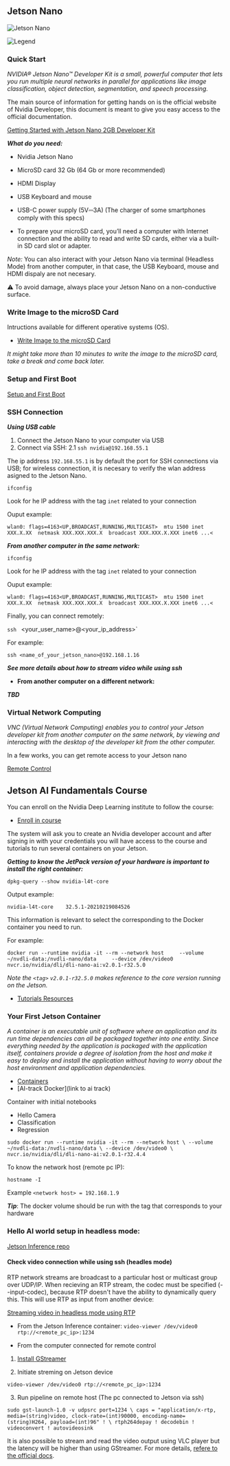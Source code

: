 ## Jetson Nano

![Jetson Nano](./assets/jetson.png "Jetson Nano")

![Legend](./assets/legend.png "Jetson Nano ports")


### Quick Start

_NVIDIA® Jetson Nano™ Developer Kit is a small, powerful computer that lets you run multiple neural networks in parallel for applications like image classification, object detection, segmentation, and speech processing._

The main source of information for getting hands on is the official website of Nvidia Developer, this document is meant to give you easy access to the official documentation.

[Getting Started with Jetson Nano 2GB Developer Kit
](https://developer.nvidia.com/embedded/learn/get-started-jetson-nano-2gb-devkit)

***What do you need:***

- Nvidia Jetson Nano
- MicroSD card 32 Gb (64 Gb or more recommended)
- HDMI Display
- USB Keyboard and mouse
- USB-C power supply (5V⎓3A) (The charger of some smartphones comply with this specs)

- To prepare your microSD card, you’ll need a computer with Internet connection and the ability to read and write SD cards, either via a built-in SD card slot or adapter.

*Note:* You can also interact with your Jetson Nano via terminal (Headless Mode) from another computer, in that case, the USB Keyboard, mouse and HDMI dispaly are not necesary.

⚠️ To avoid damage, always place your Jetson Nano on a non-conductive surface.

### Write Image to the microSD Card

Intructions available for different operative systems (OS). 

- [Write Image to the microSD Card](https://developer.nvidia.com/embedded/learn/get-started-jetson-nano-2gb-devkit#prepare)

_It might take more than 10 minutes to write the image to the microSD card, take a break and come back later._

### Setup and First Boot

[Setup and First Boot](https://developer.nvidia.com/embedded/learn/get-started-jetson-nano-2gb-devkit#setup)

### SSH Connection

***Using USB cable***

1. Connect the Jetson Nano to your computer via USB
2. Connect via SSH:
2.1 `ssh nvidia@192.168.55.1`

The ip address `192.168.55.1` is by default the port for SSH connections via USB; for wireless connection, it is necesary to verify the wlan address asigned to the Jetson Nano.

`ifconfig`

Look for he IP address with the tag `inet` related to your connection

Ouput example:

`wlan0: flags=4163<UP,BROADCAST,RUNNING,MULTICAST>  mtu 1500
        inet XXX.X.XX  netmask XXX.XXX.XXX.X  broadcast XXX.XXX.X.XXX
        inet6 ...<`

***From another computer in the same network:***

`ifconfig`

Look for he IP address with the tag `inet` related to your connection

Ouput example:

`wlan0: flags=4163<UP,BROADCAST,RUNNING,MULTICAST>  mtu 1500
        inet XXX.X.XX  netmask XXX.XXX.XXX.X  broadcast XXX.XXX.X.XXX
        inet6 ...<`

Finally, you can connect remotely:

`ssh ` <your_user_name>@<your_ip_address>`

For example:

`ssh <name_of_your_jetson_nano>@192.168.1.16`

***See more details about how to stream video while using ssh***

- **From another computer on a different network:**

***TBD***


### Virtual Network Computing

_VNC (Virtual Network Computing) enables you to control your Jetson developer kit from another computer on the same network, by viewing and interacting with the desktop of the developer kit from the other computer._

In a few works, you can get remote access to your Jetson nano

[Remote Control](https://developer.nvidia.com/embedded/learn/tutorials/vnc-setup)

## Jetson AI Fundamentals Course

You can enroll on the Nvidia Deep Learning institute to follow the course:

- [Enroll in course](https://courses.nvidia.com/courses/course-v1:DLI+S-RX-02+V2/about)

The system will ask you to create an Nvidia developer account and after signing in with your credentials you will have access to the course and tutorials to run several containers on your Jetson. 

***Getting to know the JetPack version of your hardware is important to install the right container:***

`dpkg-query --show nvidia-l4t-core`

Output example:

`nvidia-l4t-core	32.5.1-20210219084526`

This information is relevant to select the <tag> corresponding to the Docker container you need to run.

For example:

`docker run --runtime nvidia -it --rm --network host     --volume ~/nvdli-data:/nvdli-nano/data     --device /dev/video0     nvcr.io/nvidia/dli/dli-nano-ai:v2.0.1-r32.5.0`

_Note the `<tag>` `v2.0.1-r32.5.0` makes reference to the core version running on the Jetson._

- [Tutorials Resources](https://developer.nvidia.com/embedded/learn/get-started-jetson-nano-2gb-devkit#next)


 ### Your First Jetson Container

_A container is an executable unit of software where an application and its run time dependencies can all be packaged together into one entity. Since everything needed by the application is packaged with the application itself, containers provide a degree of isolation from the host and make it easy to deploy and install the application without having to worry about the host environment and application dependencies._

- [Containers](https://developer.nvidia.com/embedded/learn/tutorials/jetson-container)
- [AI-track Docker](link to ai track)

Container with initial notebooks

- Hello Camera
- Classification
- Regression 

`sudo docker run --runtime nvidia -it --rm --network host \
    --volume ~/nvdli-data:/nvdli-nano/data \
    --device /dev/video0 \ 
    nvcr.io/nvidia/dli/dli-nano-ai:v2.0.1-r32.4.4`


To know the network host (remote pc IP):

`hostname -I`

Example
`<network host> = 192.168.1.9`

***Tip***: The docker volume should be run with the tag that corresponds to your hardware

### Hello AI world setup in headless mode: 

[Jetson Inference repo](https://github.com/dusty-nv/jetson-inference)

#### Check video connection while using ssh (headles mode)

RTP network streams are broadcast to a particular host or multicast group over UDP/IP. When recieving an RTP stream, the codec must be specified (--input-codec), because RTP doesn't have the ability to dynamically query this. This will use RTP as input from another device:


[Streaming video in headless mode using RTP](https://github.com/dusty-nv/jetson-inference/blob/master/docs/aux-streaming.md)

- From the Jetson Inference container:
`video-viewer /dev/video0 rtp://<remote_pc_ip>:1234`

- From the computer connected for remote control

1. [Install GStreamer](https://gstreamer.freedesktop.org/documentation/installing/index.html?gi-language=c)

2. Initiate streming on Jetson device

`video-viewer /dev/video0 rtp://<remote_pc_ip>:1234`

3. Run pipeline on remote host (The pc connected to Jetson via ssh)

`sudo gst-launch-1.0 -v udpsrc port=1234 \
 caps = "application/x-rtp, media=(string)video, clock-rate=(int)90000, encoding-name=(string)H264, payload=(int)96" ! \
 rtph264depay ! decodebin ! videoconvert ! autovideosink`

It is also possible to stream and read the video output using VLC player but the latency will be higher than using GStreamer. For more details, [refere to the official docs](https://github.com/dusty-nv/jetson-inference/blob/master/docs/aux-streaming.md).

